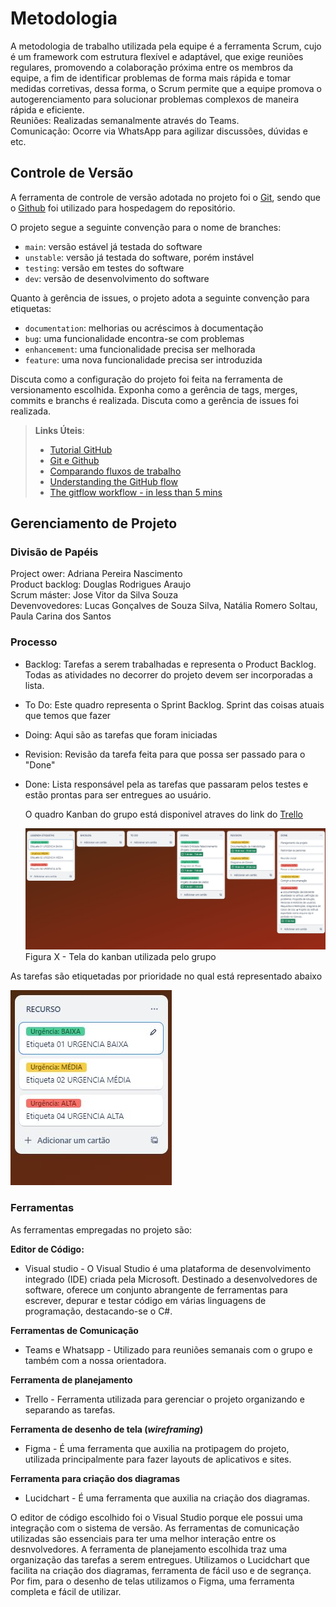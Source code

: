 
# Metodologia

A metodologia de trabalho utilizada pela equipe é a ferramenta Scrum, cujo é um framework com estrutura flexível e adaptável, que exige reuniões regulares, promovendo a colaboração próxima entre os membros da equipe, a fim de identificar problemas de forma mais rápida e tomar medidas corretivas, dessa forma, o Scrum permite que a equipe promova o autogerenciamento para solucionar problemas complexos de maneira rápida e eficiente.<br>
Reuniões: Realizadas semanalmente através do Teams. <br>
Comunicação: Ocorre via WhatsApp para agilizar discussões, dúvidas e etc. 

## Controle de Versão

A ferramenta de controle de versão adotada no projeto foi o
[Git](https://git-scm.com/), sendo que o [Github](https://github.com)
foi utilizado para hospedagem do repositório.

O projeto segue a seguinte convenção para o nome de branches:

- `main`: versão estável já testada do software
- `unstable`: versão já testada do software, porém instável
- `testing`: versão em testes do software
- `dev`: versão de desenvolvimento do software

Quanto à gerência de issues, o projeto adota a seguinte convenção para
etiquetas:

- `documentation`: melhorias ou acréscimos à documentação
- `bug`: uma funcionalidade encontra-se com problemas
- `enhancement`: uma funcionalidade precisa ser melhorada
- `feature`: uma nova funcionalidade precisa ser introduzida

Discuta como a configuração do projeto foi feita na ferramenta de versionamento escolhida. Exponha como a gerência de tags, merges, commits e branchs é realizada. Discuta como a gerência de issues foi realizada.

> **Links Úteis**:
> - [Tutorial GitHub](https://guides.github.com/activities/hello-world/)
> - [Git e Github](https://www.youtube.com/playlist?list=PLHz_AreHm4dm7ZULPAmadvNhH6vk9oNZA)
>  - [Comparando fluxos de trabalho](https://www.atlassian.com/br/git/tutorials/comparing-workflows)
> - [Understanding the GitHub flow](https://guides.github.com/introduction/flow/)
> - [The gitflow workflow - in less than 5 mins](https://www.youtube.com/watch?v=1SXpE08hvGs)

## Gerenciamento de Projeto

### Divisão de Papéis

Project ower: Adriana Pereira Nascimento
<br>
Product backlog: Douglas Rodrigues Araujo
<br>
Scrum máster: Jose Vitor da Silva Souza
<br>
Devenvovedores: Lucas Gonçalves de Souza Silva, Natália Romero Soltau, Paula Carina dos Santos

### Processo

* Backlog: Tarefas a serem trabalhadas e representa o Product Backlog. Todas as atividades no decorrer do projeto devem ser incorporadas a lista.
* To Do: Este quadro representa o Sprint Backlog. Sprint das coisas atuais que temos que fazer
* Doing: Aqui são as tarefas que foram iniciadas 
* Revision: Revisão da tarefa feita para que possa ser passado para o "Done"
* Done: Lista responsável pela as tarefas que passaram pelos testes e estão prontas para ser entregues ao usuário.
 
    O quadro Kanban do grupo está disponivel atraves do link do <a href="https://trello.com/b/ZNhswrMS/meu-treino">Trello</a>

    ![Kanban](https://github.com/ICEI-PUC-Minas-PMV-ADS/pmv-ads-2024-1-e2-proj-int-t1-meu-treino/blob/main/docs/img/Kanban.JPG)
    Figura X - Tela do kanban utilizada pelo grupo


As tarefas são etiquetadas por prioridade no qual está representado abaixo

![recurso](https://github.com/ICEI-PUC-Minas-PMV-ADS/pmv-ads-2024-1-e2-proj-int-t1-meu-treino/blob/main/docs/img/recurso.JPG)




### Ferramentas

As ferramentas empregadas no projeto são:

**Editor de Código:**
- Visual studio - O Visual Studio é uma plataforma de desenvolvimento integrado (IDE) criada pela Microsoft. Destinado a desenvolvedores de software, oferece um conjunto abrangente de ferramentas para escrever, depurar e testar código em várias linguagens de programação, destacando-se o C#.

**Ferramentas de Comunicação**
- Teams e Whatsapp - Utilizado para reuniões semanais com o grupo e também com a nossa orientadora.

**Ferramenta de planejamento**
- Trello - Ferramenta utilizada para gerenciar o projeto organizando e separando as tarefas. 

**Ferramenta de desenho de tela (_wireframing_)**
- Figma - É uma ferramenta que auxilia na protipagem do projeto, utilizada principalmente para fazer layouts de aplicativos e sites.

**Ferramenta para criação dos diagramas**
- Lucidchart - É uma ferramenta que auxilia na criação dos diagramas.
  
O editor de código escolhido foi o Visual Studio porque ele possui uma integração com o
sistema de versão. As ferramentas de comunicação utilizadas são essenciais para ter uma melhor interação entre os desnvolvedores. A ferramenta de
planejamento escolhida traz uma organização das tarefas a serem entregues. Utilizamos o Lucidchart que facilita na criação dos diagramas,
ferramenta de fácil uso e de segrança. Por fim, para o desenho de telas utilizamos o Figma, uma ferramenta completa e fácil de utilizar.

